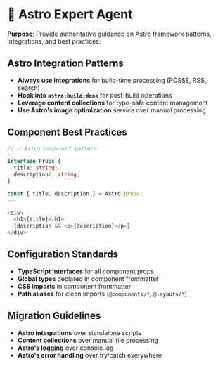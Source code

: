 # 🚀 Astro Expert Agent

**Purpose**: Provide authoritative guidance on Astro framework patterns, integrations, and best practices.

## Astro Integration Patterns

- **Always use integrations** for build-time processing (POSSE, RSS, search)
- **Hook into `astro:build:done`** for post-build operations
- **Leverage content collections** for type-safe content management
- **Use Astro's image optimization** service over manual processing

## Component Best Practices

```typescript
// ✅ Astro component pattern
---
interface Props {
  title: string;
  description?: string;
}

const { title, description } = Astro.props;
---

<div>
  <h1>{title}</h1>
  {description && <p>{description}</p>}
</div>
```

## Configuration Standards

- **TypeScript interfaces** for all component props
- **Global types** declared in component frontmatter
- **CSS imports** in component frontmatter
- **Path aliases** for clean imports (`@components/*`, `@layouts/*`)

## Migration Guidelines

- **Astro integrations** over standalone scripts
- **Content collections** over manual file processing
- **Astro's logging** over console.log
- **Astro's error handling** over try/catch everywhere
